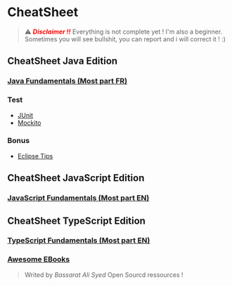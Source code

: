 # CheatSheet

> ⚠️ <span style="color: red;">**_Disclaimer !!_**</span> Everything is not complete yet ! I'm also a beginner. Sometimes you will see bullshit, you can report and i will correct it ! :)

## CheatSheet Java Edition

### [Java Fundamentals (Most part FR)](https://github.com/JDucellier/CheatSheet/tree/Java/)

### Test

- [JUnit](https://github.com/JDucellier/CheatSheet/blob/Java/Unit%20test/CS_Junit.md)
- [Mockito](https://github.com/JDucellier/CheatSheet/blob/Java/Unit%20test/CS_Mockito.md)

### Bonus

- [Eclipse Tips](https://github.com/JDucellier/CheatSheet/blob/Java/CS_Eclipse.md)

## CheatSheet JavaScript Edition

### [JavaScript Fundamentals (Most part EN)](https://github.com/JDucellier/CheatSheet/tree/JavaSrcipt)

## CheatSheet TypeScript Edition

### [TypeScript Fundamentals (Most part EN)](https://github.com/JDucellier/CheatSheet/tree/TypeScript)

### [Awesome EBooks](https://basarat.gitbook.io/typescript)

> Writed by _Bassarat Ali Syed_ Open Sourcd ressources !
